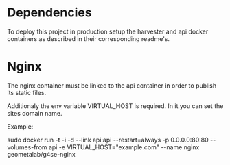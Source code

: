 # Dependencies
To deploy this project in production setup the harvester and api docker containers as described in their corresponding readme's.

# Nginx
The nginx container must be linked to the api container in order to publish its static files.

Additionaly the env variable VIRTUAL_HOST is required. In it you can set the sites domain name.

Example:

sudo docker run -t -i -d --link api:api --restart=always -p 0.0.0.0:80:80 --volumes-from api -e VIRTUAL_HOST="example.com" --name nginx geometalab/g4se-nginx
